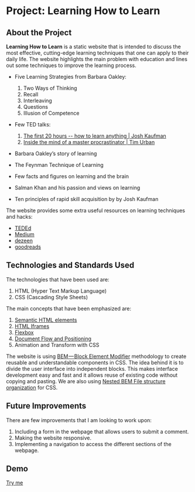 # Project: Learning How to Learn
## About the Project
**Learning How to Learn** is a static website that is intended to discuss the most effective, cutting-edge learning techniques that one can apply to their daily life. The website highlights the main problem with education and lines out some techniques to improve the learning process.  

- Five Learning Strategies from Barbara Oakley:
  1. Two Ways of Thinking
  2. Recall
  3. Interleaving
  4. Questions
  5. Illusion of Competence

- Few TED talks:
  1. [The first 20 hours -- how to learn anything | Josh Kaufman](https://www.youtube.com/watch?v=5MgBikgcWnY)
  2. [Inside the mind of a master procrastinator | Tim Urban](https://www.youtube.com/watch?v=arj7oStGLkU)

- Barbara Oakley’s story of learning
- The Feynman Technique of Learning
- Few facts and figures on learning and the brain
- Salman Khan and his passion and views on learning
- Ten principles of rapid skill acquisition by by Josh Kaufman

The website provides some extra useful resources on learning techniques and hacks:
  - [TEDEd](https://ed.ted.com/search?qs=learning+techniques+and+hacks)
  - [Medium](https://medium.com/the-innovation/top-learning-hacks-to-learn-more-efficiently-effectively-e076989986bb)
  - [dezeen](https://www.dezeen.com/)
  - [goodreads](https://www.goodreads.com/book/show/49537956-studying-techniques)

## Technologies and Standards Used
The technologies that have been used are:
  1. HTML (Hyper Text Markup Language)
  2. CSS (Cascading Style Sheets)

The main concepts that have been emphasized are:  
  1. [Semantic HTML elements](https://developer.mozilla.org/en-US/docs/Glossary/Semantics#semantics_in_html)
  2. [HTML Iframes](https://developer.mozilla.org/en-US/docs/Web/HTML/Element/iframe)
  3. [Flexbox](https://developer.mozilla.org/en-US/docs/Learn/CSS/CSS_layout/Flexbox)
  4. [Document Flow and Positioning](https://developer.mozilla.org/en-US/docs/Web/CSS/position)
  5. Animation and Transform with CSS

The website is using [BEM — Block Element Modifier](https://en.bem.info/methodology/quick-start/) methodology to create reusable and understandable components in CSS. The idea behind it is to divide the user interface into independent blocks. This makes interface development easy and fast and it allows reuse of existing code without copying and pasting. We are also using [Nested BEM File structure organization](https://en.bem.info/methodology/filestructure/#nested) for CSS.

## Future Improvements
There are few improvements that I am looking to work upon:
1. Including a form in the webpage that allows users to submit a comment.
2. Making the website responsive.
3. Implementing a navigation to access the different sections of the webpage.

## Demo
[Try me](https://5hraddha.github.io/web_project_1/)
